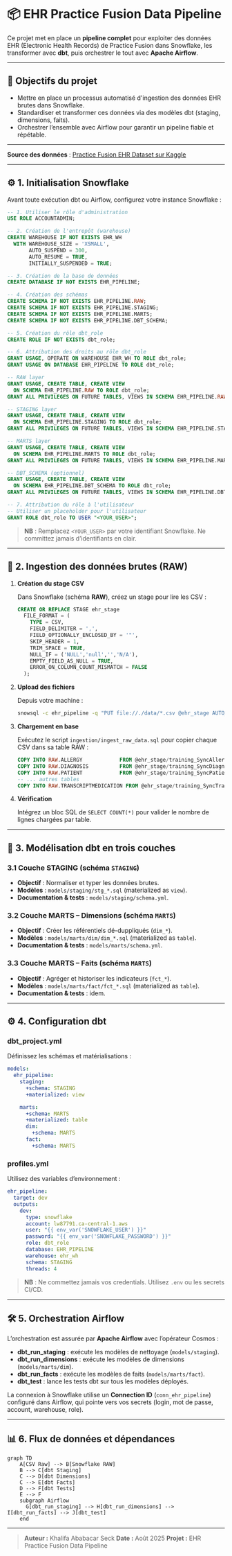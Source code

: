# 📦 EHR Practice Fusion Data Pipeline

Ce projet met en place un **pipeline complet** pour exploiter des données EHR (Electronic Health Records) de Practice Fusion dans Snowflake, les transformer avec **dbt**, puis orchestrer le tout avec **Apache Airflow**.

---

## 🎯 Objectifs du projet

* Mettre en place un processus automatisé d'ingestion des données EHR brutes dans Snowflake.
* Standardiser et transformer ces données via des modèles dbt (staging, dimensions, faits).
* Orchestrer l’ensemble avec Airflow pour garantir un pipeline fiable et répétable.

---

**Source des données** : [Practice Fusion EHR Dataset sur Kaggle](https://www.kaggle.com/c/pf2012)

---

## ⚙️ 1. Initialisation Snowflake

Avant toute exécution dbt ou Airflow, configurez votre instance Snowflake :

```sql
-- 1. Utiliser le rôle d'administration
USE ROLE ACCOUNTADMIN;

-- 2. Création de l'entrepôt (warehouse)
CREATE WAREHOUSE IF NOT EXISTS EHR_WH
  WITH WAREHOUSE_SIZE = 'XSMALL',
       AUTO_SUSPEND = 300,
       AUTO_RESUME = TRUE,
       INITIALLY_SUSPENDED = TRUE;

-- 3. Création de la base de données
CREATE DATABASE IF NOT EXISTS EHR_PIPELINE;

-- 4. Création des schémas
CREATE SCHEMA IF NOT EXISTS EHR_PIPELINE.RAW;
CREATE SCHEMA IF NOT EXISTS EHR_PIPELINE.STAGING;
CREATE SCHEMA IF NOT EXISTS EHR_PIPELINE.MARTS;
CREATE SCHEMA IF NOT EXISTS EHR_PIPELINE.DBT_SCHEMA;

-- 5. Création du rôle dbt_role
CREATE ROLE IF NOT EXISTS dbt_role;

-- 6. Attribution des droits au rôle dbt_role
GRANT USAGE, OPERATE ON WAREHOUSE EHR_WH TO ROLE dbt_role;
GRANT USAGE ON DATABASE EHR_PIPELINE TO ROLE dbt_role;

-- RAW layer
GRANT USAGE, CREATE TABLE, CREATE VIEW
  ON SCHEMA EHR_PIPELINE.RAW TO ROLE dbt_role;
GRANT ALL PRIVILEGES ON FUTURE TABLES, VIEWS IN SCHEMA EHR_PIPELINE.RAW TO ROLE dbt_role;

-- STAGING layer
GRANT USAGE, CREATE TABLE, CREATE VIEW
  ON SCHEMA EHR_PIPELINE.STAGING TO ROLE dbt_role;
GRANT ALL PRIVILEGES ON FUTURE TABLES, VIEWS IN SCHEMA EHR_PIPELINE.STAGING TO ROLE dbt_role;

-- MARTS layer
GRANT USAGE, CREATE TABLE, CREATE VIEW
  ON SCHEMA EHR_PIPELINE.MARTS TO ROLE dbt_role;
GRANT ALL PRIVILEGES ON FUTURE TABLES, VIEWS IN SCHEMA EHR_PIPELINE.MARTS TO ROLE dbt_role;

-- DBT_SCHEMA (optionnel)
GRANT USAGE, CREATE TABLE, CREATE VIEW
  ON SCHEMA EHR_PIPELINE.DBT_SCHEMA TO ROLE dbt_role;
GRANT ALL PRIVILEGES ON FUTURE TABLES, VIEWS IN SCHEMA EHR_PIPELINE.DBT_SCHEMA TO ROLE dbt_role;

-- 7. Attribution du rôle à l'utilisateur
-- Utiliser un placeholder pour l'utilisateur
GRANT ROLE dbt_role TO USER "<YOUR_USER>";
```

> **NB** : Remplacez `<YOUR_USER>` par votre identifiant Snowflake. Ne committez jamais d’identifiants en clair.

---

## 🚀 2. Ingestion des données brutes (RAW)

1. **Création du stage CSV**

   Dans Snowflake (schéma **RAW**), créez un stage pour lire les CSV :

   ```sql
   CREATE OR REPLACE STAGE ehr_stage
     FILE_FORMAT = (
       TYPE = CSV,
       FIELD_DELIMITER = ',',
       FIELD_OPTIONALLY_ENCLOSED_BY = '"',
       SKIP_HEADER = 1,
       TRIM_SPACE = TRUE,
       NULL_IF = ('NULL','null','','N/A'),
       EMPTY_FIELD_AS_NULL = TRUE,
       ERROR_ON_COLUMN_COUNT_MISMATCH = FALSE
     );
   ```

2. **Upload des fichiers**

   Depuis votre machine :

   ```bash
   snowsql -c ehr_pipeline -q "PUT file://./data/*.csv @ehr_stage AUTO_COMPRESS=FALSE;"
   ```

3. **Chargement en base**

   Exécutez le script `ingestion/ingest_raw_data.sql` pour copier chaque CSV dans sa table RAW :

   ```sql
   COPY INTO RAW.ALLERGY            FROM @ehr_stage/training_SyncAllergy.csv ON_ERROR=CONTINUE;
   COPY INTO RAW.DIAGNOSIS          FROM @ehr_stage/training_SyncDiagnosis.csv ON_ERROR=CONTINUE;
   COPY INTO RAW.PATIENT            FROM @ehr_stage/training_SyncPatient.csv ON_ERROR=CONTINUE;
   -- ... autres tables
   COPY INTO RAW.TRANSCRIPTMEDICATION FROM @ehr_stage/training_SyncTranscriptMedication.csv ON_ERROR=CONTINUE;
   ```

4. **Vérification**

   Intégrez un bloc SQL de `SELECT COUNT(*)` pour valider le nombre de lignes chargées par table.

---

## 🧱 3. Modélisation dbt en trois couches

### 3.1 Couche **STAGING** (schéma `STAGING`)

* **Objectif** : Normaliser et typer les données brutes.
* **Modèles** : `models/staging/stg_*.sql` (materialized as `view`).
* **Documentation & tests** : `models/staging/schema.yml`.

### 3.2 Couche **MARTS** – Dimensions (schéma `MARTS`)

* **Objectif** : Créer les référentiels dé-duppliqués (`dim_*`).
* **Modèles** : `models/marts/dim/dim_*.sql` (materialized as `table`).
* **Documentation & tests** : `models/marts/schema.yml`.

### 3.3 Couche **MARTS** – Faits (schéma `MARTS`)

* **Objectif** : Agréger et historiser les indicateurs (`fct_*`).
* **Modèles** : `models/marts/fact/fct_*.sql` (materialized as `table`).
* **Documentation & tests** : idem.

---

## ⚙️ 4. Configuration dbt

### dbt\_project.yml

Définissez les schémas et matérialisations :

```yaml
models:
  ehr_pipeline:
    staging:
      +schema: STAGING
      +materialized: view

    marts:
      +schema: MARTS
      +materialized: table
      dim:
        +schema: MARTS
      fact:
        +schema: MARTS
```

### profiles.yml

Utilisez des variables d’environnement :

```yaml
ehr_pipeline:
  target: dev
  outputs:
    dev:
      type: snowflake
      account: lw87791.ca-central-1.aws
      user: "{{ env_var('SNOWFLAKE_USER') }}"
      password: "{{ env_var('SNOWFLAKE_PASSWORD') }}"
      role: dbt_role
      database: EHR_PIPELINE
      warehouse: ehr_wh
      schema: STAGING
      threads: 4
```

> **NB** : Ne commettez jamais vos credentials. Utilisez `.env` ou les secrets CI/CD.

---

## 🛠️ 5. Orchestration Airflow

L’orchestration est assurée par **Apache Airflow** avec l’opérateur Cosmos :

* **dbt\_run\_staging** : exécute les modèles de nettoyage (`models/staging`).
* **dbt\_run\_dimensions** : exécute les modèles de dimensions (`models/marts/dim`).
* **dbt\_run\_facts** : exécute les modèles de faits (`models/marts/fact`).
* **dbt\_test** : lance les tests dbt sur tous les modèles déployés.

La connexion à Snowflake utilise un **Connection ID** (`conn_ehr_pipeline`) configuré dans Airflow, qui pointe vers vos secrets (login, mot de passe, account, warehouse, role).

---

## 📊 6. Flux de données et dépendances

```mermaid
graph TD
    A[CSV Raw] --> B[Snowflake RAW]
    B --> C[dbt Staging]
    C --> D[dbt Dimensions]
    C --> E[dbt Facts]
    D --> F[dbt Tests]
    E --> F
    subgraph Airflow
      G[dbt_run_staging] --> H[dbt_run_dimensions] --> I[dbt_run_facts] --> J[dbt_test]
    end
```

---

> **Auteur :** Khalifa Ababacar Seck
> **Date :** Août 2025
> **Projet :** EHR Practice Fusion Data Pipeline

